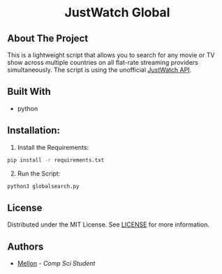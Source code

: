 <br/>
<p align="center">

  <h1 align="center">JustWatch Global</h3>

</p>

## About The Project

This is a lightweight script that allows you to search for any movie or TV show across multiple countries on all flat-rate streaming providers simultaneously.
The script is using the unofficial [JustWatch API](https://github.com/dawoudt/JustWatchAPI/).

## Built With

-   python


## Installation:

1. Install the Requirements:

```sh
pip install -r requirements.txt
```

2. Run the Script:

```sh
python3 globalsearch.py
```


## License

Distributed under the MIT License. See [LICENSE](https://github.com/mellonsmith/justwatch-global/blob/master/LICENSE.md) for more information.

## Authors

-   [Mellon](https://github.com/mellonsmith) - _Comp Sci Student_
